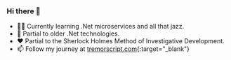 ### Hi there 👋

- 🧑‍🎓 Currently learning .Net microservices and all that jazz.
- 🧓 Partial to older .Net technologies.
- ❤️ Partial to the Sherlock Holmes Method of Investigative Development.
- 📫 Follow my journey at [tremorscript.com](https://tremorscript.com){:target="_blank"}

<!--
**tremorscript/tremorscript** is a ✨ _special_ ✨ repository because its `README.md` (this file) appears on your GitHub profile.

Here are some ideas to get you started:

- 🔭 I’m currently working on ...
- 🌱 I’m currently learning ...
- 👯 I’m looking to collaborate on ...
- 🤔 I’m looking for help with ...
- 💬 Ask me about ...
- 📫 How to reach me: ...
- 😄 Pronouns: ...
- ⚡ Fun fact: ...
-->
